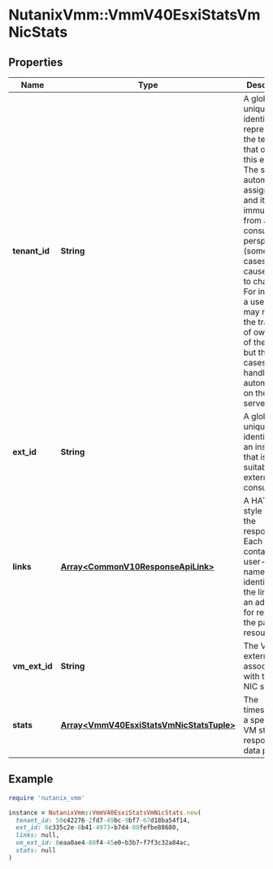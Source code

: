 # NutanixVmm::VmmV40EsxiStatsVmNicStats

## Properties

| Name | Type | Description | Notes |
| ---- | ---- | ----------- | ----- |
| **tenant_id** | **String** | A globally unique identifier that represents the tenant that owns this entity. The system automatically assigns it, and it and is immutable from an API consumer perspective (some use cases may cause this Id to change - For instance, a use case may require the transfer of ownership of the entity, but these cases are handled automatically on the server).  | [optional][readonly] |
| **ext_id** | **String** | A globally unique identifier of an instance that is suitable for external consumption.  | [optional][readonly] |
| **links** | [**Array&lt;CommonV10ResponseApiLink&gt;**](CommonV10ResponseApiLink.md) | A HATEOAS style link for the response.  Each link contains a user-friendly name identifying the link and an address for retrieving the particular resource.  | [optional][readonly] |
| **vm_ext_id** | **String** | The VM external ID associated with the VM NIC stats. | [optional] |
| **stats** | [**Array&lt;VmmV40EsxiStatsVmNicStatsTuple&gt;**](VmmV40EsxiStatsVmNicStatsTuple.md) | The timestamp of a specific VM stats response data point. | [optional] |

## Example

```ruby
require 'nutanix_vmm'

instance = NutanixVmm::VmmV40EsxiStatsVmNicStats.new(
  tenant_id: 58c42276-2fd7-49bc-9bf7-67d18ba54f14,
  ext_id: 6c335c2e-8b41-4973-b7d4-08fefbe88680,
  links: null,
  vm_ext_id: 8eaa0ae4-80f4-45e0-b3b7-f7f3c32a84ac,
  stats: null
)
```

